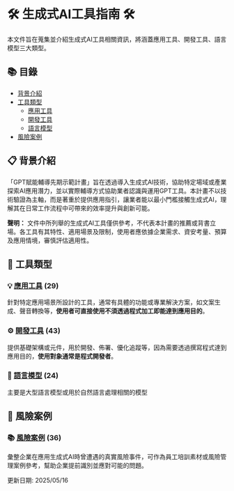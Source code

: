 # 🛠️ 生成式AI工具指南 🛠️
本文件旨在蒐集並介紹生成式AI工具相關資訊，將涵蓋應用工具、開發工具、語言模型三大類型。

## 📚 目錄
- [背景介紹](#背景介紹)
- [工具類型](#工具類型)
    - [應用工具](tools/application.md) 
    - [開發工具](tools/development.md)
    - [語言模型](tools/model.md)
- [風險案例](#風險案例)

## 📋 背景介紹
「GPT賦能輔導先期示範計畫」旨在透過導入生成式AI技術，協助特定場域或產業探索AI應用潛力，並以實際輔導方式協助業者認識與運用GPT工具。本計畫不以技術驗證為主軸，而是著重於提供應用指引，讓業者能以最小門檻接觸生成式AI，理解其在日常工作流程中可帶來的效率提升與創新可能。



**聲明：** 文件中所列舉的生成式AI工具僅供參考，不代表本計畫的推薦或背書立場。各工具有其特性、適用場景及限制，使用者應依據企業需求、資安考量、預算及應用情境，審慎評估適用性。

## 🔧 工具類型

### 💡 [應用工具](tools/application.md) (29)
針對特定應用場景所設計的工具，通常有具體的功能或專業解決方案，如文案生成、聲音轉換等，**使用者可直接使用不須透過程式加工即能達到應用目的**。

### ⚙️ [開發工具](tools/development.md) (43)
提供基礎架構或元件，用於開發、佈署、優化追蹤等，因為需要透過撰寫程式達到應用目的，**使用對象通常是程式開發者**。

### 🧠 [語言模型](tools/model.md) (24)
主要是大型語言模型或用於自然語言處理相關的模型



## 🔧 風險案例

### 📚 [風險案例](cases/cases.md) (36)
彙整企業在應用生成式AI時曾遭遇的真實風險事件，可作為員工培訓素材或風險管理案例參考，幫助企業提前識別並應對可能的問題。



更新日期: 2025/05/16